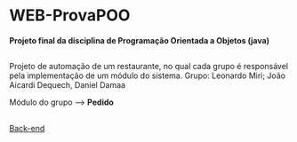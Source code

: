 # WEB-ProvaPOO

<h4> Projeto final da disciplina de Programação Orientada a Objetos (java) </h4>

##

Projeto de automação de um restaurante, no qual cada grupo é responsável pela implementação de um
módulo do sistema.  Grupo: Leonardo Miri; João Aicardi Dequech, Daniel Damaa

Módulo do grupo --> <b>Pedido</b>

##

<a href="https://github.com/LeoMiriZ/API-ProvaPOO"> Back-end </a>
